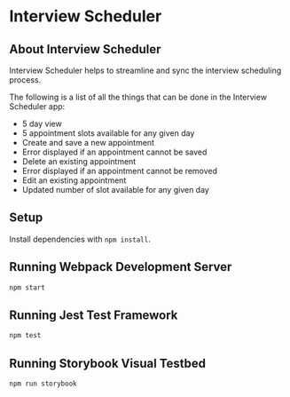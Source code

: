 # Interview Scheduler

## About Interview Scheduler
Interview Scheduler helps to streamline and sync the interview scheduling process.

The following is a list of all the things that can be done in the Interview Scheduler app:

* 5 day view
* 5 appointment slots available for any given day
* Create and save a new appointment
* Error displayed if an appointment cannot be saved
* Delete an existing appointment
* Error displayed if an appointment cannot be removed
* Edit an existing appointment
* Updated number of slot available for any given day

## Setup

Install dependencies with `npm install`.

## Running Webpack Development Server

```sh
npm start
```

## Running Jest Test Framework

```sh
npm test
```

## Running Storybook Visual Testbed

```sh
npm run storybook
```
